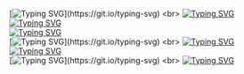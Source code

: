 [![Typing SVG](https://readme-typing-svg.herokuapp.com?color=%2336BCF7&lines=Как+работать+с+нашим+кодом+?)](https://git.io/typing-svg)
<br>
[![Typing SVG](https://readme-typing-svg.herokuapp.com?color=%2336BCF7&lines=1+.+Запустить+код)](https://git.io/typing-svg)
<br>
[![Typing SVG](https://readme-typing-svg.herokuapp.com?color=%2336BCF7&lines=2+.+Появится+новое+окно+ввода)](https://git.io/typing-svg)
<br>
[![Typing SVG](https://readme-typing-svg.herokuapp.com?color=%2336BCF7&lines=3+.+Нажать+на+кнопку)](https://git.io/typing-svg)
<br>
[![Typing SVG](https://readme-typing-svg.herokuapp.com?color=%2336BCF7&lines="+Выбрать+json+файл+")](https://git.io/typing-svg)
<br>
[![Typing SVG](https://readme-typing-svg.herokuapp.com?color=%2336BCF7&lines=4+.+Выбрать+необходимый+файл)](https://git.io/typing-svg)
<br>
[![Typing SVG](https://readme-typing-svg.herokuapp.com?color=%2336BCF7&lines=5+.+Нажать+на+кнопку)](https://git.io/typing-svg)
<br>
[![Typing SVG](https://readme-typing-svg.herokuapp.com?color=%2336BCF7&lines="+Конвертировать+")](https://git.io/typing-svg)
<br>
[![Typing SVG](https://readme-typing-svg.herokuapp.com?color=%2336BCF7&lines=6+.+Конвертированный+файл+получен)](https://git.io/typing-svg)
<br>
